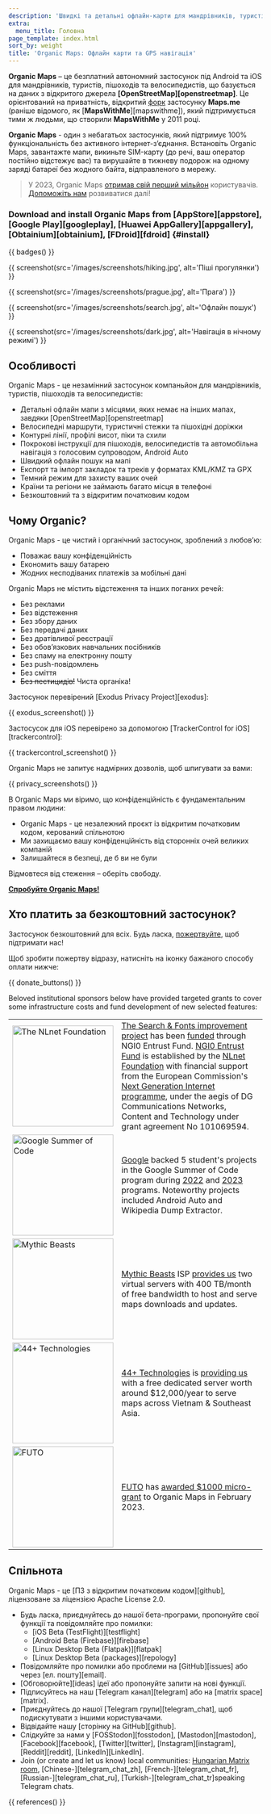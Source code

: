 ```yaml
---
description: 'Швидкі та детальні офлайн-карти для мандрівників, туристів, водіїв, пішоходів та велосипедистів, створені засновниками застосунку MapsWithMe (Maps.Me).'
extra:
  menu_title: Головна
page_template: index.html
sort_by: weight
title: 'Organic Maps: Офлайн карти та GPS навігація'
---
```


**Organic Maps** – це безплатний автономний застосунок під Android та iOS для мандрівників, туристів, пішоходів та велосипедистів, що базується на даних з відкритого джерела **[OpenStreetMap][openstreetmap]**.
Це орієнтований на приватність, відкритий [форк][fork] застосунку **Maps.me** (раніше відомого, як [**MapsWithMe**][mapswithme]), який підтримується тими ж людьми, що створили **MapsWithMe** у 2011 році.

**Organic Maps** - один з небагатьох застосунків, який підтримує 100% функціональність без активного інтернет-з’єднання. Встановіть Organic Maps, завантажте мапи, викиньте SIM-карту (до речі, ваш оператор постійно відстежує вас) та вирушайте в тижневу подорож на одному заряді батареї без жодного байта, відправленого в мережу.

> У 2023, Organic Maps [отримав свій перший мільйон](@/news/2023-12-23/281/index.md) користувачів. [Допоможіть нам](@/donate/index.md) розвиватися далі!

### Download and install Organic Maps from [AppStore][appstore], [Google Play][googleplay], [Huawei AppGallery][appgallery], [Obtainium][obtainium], [FDroid][fdroid] {#install}

{{ badges() }}

{{ screenshot(src='/images/screenshots/hiking.jpg', alt='Піші прогулянки')
}}

{{ screenshot(src='/images/screenshots/prague.jpg', alt='Прага') }}

{{ screenshot(src='/images/screenshots/search.jpg', alt='Офлайн пошук') }}

{{ screenshot(src='/images/screenshots/dark.jpg', alt='Навігація в нічному
режимі') }}

## Особливості

Organic Maps - це незамінний застосунок компаньйон для мандрівників,
туристів, пішоходів та велосипедистів:

- Детальні офлайн мапи з місцями, яких немає на інших мапах, завдяки
  [OpenStreetMap][openstreetmap]
- Велосипедні маршрути, туристичні стежки та пішохідні доріжки
- Контурні лінії, профілі висот, піки та схили
- Покрокові інструкції для пішоходів, велосипедистів та автомобільна
  навігація з голосовим супроводом, Android Auto
- Швидкий офлайн пошук на мапі
- Експорт та імпорт закладок та треків у форматах KML/KMZ та GPX
- Темний режим для захисту ваших очей
- Країни та регіони не займають багато місця в телефоні
- Безкоштовний та з відкритим початковим кодом

## Чому Organic?

Organic Maps - це чистий і органічний застосунок, зроблений з любов’ю:

- Поважає вашу конфіденційність
- Економить вашу батарею
- Жодних несподіваних платежів за мобільні дані

Organic Maps не містить відстеження та інших поганих речей:

- Без реклами
- Без відстеження
- Без збору даних
- Без передачі даних
- Без дратівливої реєстрації
- Без обов’язкових навчальних посібників
- Без спаму на електронну пошту
- Без push-повідомлень
- Без сміття
- ~~Без пестицидів!~~ Чиста органіка!

Застосунок перевірений [Exodus Privacy Project][exodus]:

{{ exodus_screenshot() }}

Застосусок для iOS перевірено за допомогою [TrackerControl for
iOS][trackercontrol]:

{{ trackercontrol_screenshot() }}

Organic Maps не запитує надмірних дозволів, щоб шпигувати за вами:

{{ privacy_screenshots() }}

В Organic Maps ми віримо, що конфіденційність є фундаментальним правом
людини:

- Organic Maps - це незалежний проєкт із відкритим початковим кодом,
  керований спільнотою
- Ми захищаємо вашу конфіденційність від сторонніх очей великих компаній
- Залишайтеся в безпеці, де б ви не були

Відмовтеся від стеження – оберіть свободу.

**[Спробуйте Organic Maps!](#install)**

## Хто платить за безкоштовний застосунок?

Застосунок безкоштовний для всіх. Будь ласка,
[пожертвуйте](@/donate/index.uk.md), щоб підтримати нас!

Щоб зробити пожертву відразу, натисніть на іконку бажаного способу оплати
нижче:

{{ donate_buttons() }}

Beloved institutional sponsors below have provided targeted grants to cover
some infrastructure costs and fund development of new selected features:

<table style="border-spacing: 20px">
  <tr>
    <td>
      <a href="https://nlnet.nl/"><img src="sponsors/nlnet.svg" alt="The NLnet Foundation" width="200px"></a>
    </td>
    <td>
      <a href="https://github.com/organicmaps/organicmaps/milestone/7">The Search & Fonts improvement project</a> has been <a href="https://nlnet.nl/project/OrganicMaps/">funded</a> through NGI0 Entrust Fund. <a href="https://nlnet.nl/entrust/">NGI0 Entrust Fund</a> is established by the <a href="https://nlnet.nl/">NLnet Foundation</a> with financial support from the European Commission's <a href="https://www.ngi.eu/">Next Generation Internet programme</a>, under the aegis of DG Communications Networks, Content and Technology under grant agreement No 101069594.
    </td>
  </tr>
  <tr>
    <td>
      <a href="https://summerofcode.withgoogle.com/"><img src="sponsors/gsoc.svg" alt="Google Summer of Code" width="200px"></a>
    </td>
    <td>
      <a href="https://summerofcode.withgoogle.com/">Google</a> backed 5 student's projects in the Google Summer of Code program during <a href="https://summerofcode.withgoogle.com/programs/2022/organizations/organic-maps">2022</a> and <a href="https://summerofcode.withgoogle.com/programs/2023/organizations/organic-maps">2023</a> programs. Noteworthy projects included Android Auto and Wikipedia Dump Extractor.
    </td>
  </tr>
  <tr>
    <td>
      <a href="https://www.mythic-beasts.com/"><img src="sponsors/mythic-beasts.png" alt="Mythic Beasts" width="200px"></a>
    </td>
    <td>
      <a href="https://www.mythic-beasts.com/">Mythic Beasts</a> ISP <a href="https://www.mythic-beasts.com/blog/2021/10/06/improving-the-world-bit-by-expensive-bit/">provides us</a> two virtual servers with 400 TB/month of free bandwidth to host and serve maps downloads and updates.
    </td>
  </tr>
  <tr>
    <td>
      <a href="https://44plus.vn"><img src="sponsors/44plus.svg" alt="44+ Technologies" width="200px"></a>
    </td>
    <td>
      <a href="https://44plus.vn">44+ Technologies</a> is <a href="https://44plus.vn/organicmaps">providing us </a>with a free dedicated server worth around $12,000/year to serve maps across Vietnam & Southeast Asia.
    </td>
  </tr>
  <tr>
    <td>
      <a href="https://futo.org"><img src="sponsors/futo.svg" alt="FUTO" width="200px"></a>
    </td>
    <td>
      <a href="https://futo.org">FUTO</a> has <a href="https://www.youtube.com/watch?v=fJJclgBHrEw">awarded $1000 micro-grant</a> to Organic Maps in February 2023.
    </td>
  </tr>
</table>

## Спільнота

Organic Maps - це [ПЗ з відкритим початковим кодом][github], ліцензоване за
ліцензією Apache License 2.0.

- Будь ласка, приєднуйтесь до нашої бета-програми, пропонуйте свої функції
  та повідомляйте про помилки:
  * [iOS Beta (TestFlight)][testflight]
  * [Android Beta (Firebase)][firebase]
  * [Linux Desktop Beta (Flatpak)][flatpak]
  * [Linux Desktop Beta (packages)][repology]
- Повідомляйте про помилки або проблеми на [GitHub][issues] або через
  [ел. пошту][email].
- [Обговорюйте][ideas] ідеї або пропонуйте запити на нові функції.
- Підписуйтесь на наш [Telegram канал][telegram] або на [matrix
  space][matrix].
- Приєднуйтесь до нашої [Telegram групи][telegram_chat], щоб подискутувати з
  іншими користувачами.
- Відвідайте нашу [сторінку на GitHub][github].
- Слідкуйте за нами у [FOSStodon][fosstodon], [Mastodon][mastodon],
  [Facebook][facebook], [Twitter][twitter], [Instagram][instagram],
  [Reddit][reddit], [LinkedIn][LinkedIn].
- Join (or create and let us know) local communities: [Hungarian Matrix
  room](https://matrix.to/#/#organicmapstranslate_hu:matrix.org),
  [Chinese-][telegram_chat_zh], [French-][telegram_chat_fr],
  [Russian-][telegram_chat_ru], [Turkish-][telegram_chat_tr]speaking
  Telegram chats.

[fork]: https://uk.wikipedia.org/wiki/%D0%A4%D0%BE%D1%80%D0%BA

{{ references() }}
